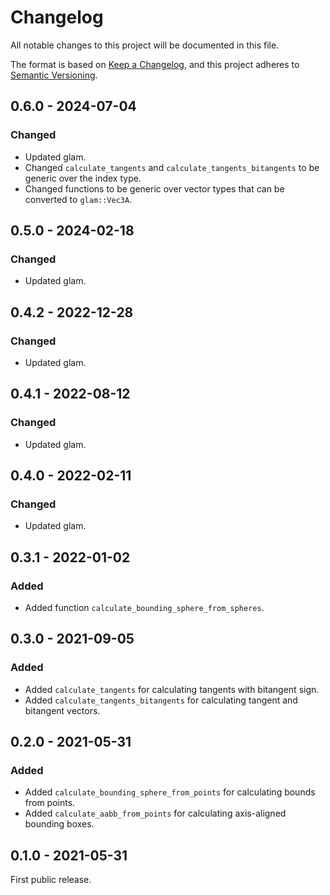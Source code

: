 # Changelog

All notable changes to this project will be documented in this file.

The format is based on [Keep a Changelog](https://keepachangelog.com/en/1.0.0/),
and this project adheres to [Semantic Versioning](https://semver.org/spec/v2.0.0.html).

## 0.6.0 - 2024-07-04
### Changed
* Updated glam.
* Changed `calculate_tangents` and `calculate_tangents_bitangents` to be generic over the index type.
* Changed functions to be generic over vector types that can be converted to `glam::Vec3A`.

## 0.5.0 - 2024-02-18
### Changed
* Updated glam.

## 0.4.2 - 2022-12-28
### Changed
* Updated glam.

## 0.4.1 - 2022-08-12
### Changed
* Updated glam.

## 0.4.0 - 2022-02-11
### Changed
* Updated glam.

## 0.3.1 - 2022-01-02
### Added
* Added function `calculate_bounding_sphere_from_spheres`.

## 0.3.0 - 2021-09-05
### Added
* Added `calculate_tangents` for calculating tangents with bitangent sign.
* Added `calculate_tangents_bitangents` for calculating tangent and bitangent vectors.

## 0.2.0 - 2021-05-31
### Added
* Added `calculate_bounding_sphere_from_points` for calculating bounds from points.
* Added `calculate_aabb_from_points` for calculating axis-aligned bounding boxes.

## 0.1.0 - 2021-05-31
First public release.